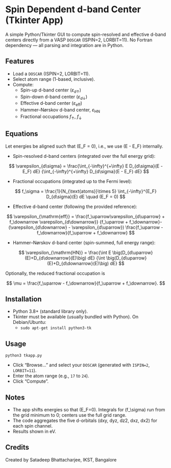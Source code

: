 # Spin Dependent d-band Center (Tkinter App)

A simple Python/Tkinter GUI to compute spin-resolved and effective d-band centers directly from a VASP `DOSCAR` (ISPIN=2, LORBIT=11). No Fortran dependency — all parsing and integration are in Python.

## Features
- Load a `DOSCAR` (ISPIN=2, LORBIT=11).
- Select atom range (1-based, inclusive).
- Compute:
  - Spin-up d-band center ($\varepsilon_{d\uparrow}$)
  - Spin-down d-band center ($\varepsilon_{d\downarrow}$)
  - Effective d-band center ($\varepsilon_{\mathrm{eff}}$)
  - Hammer–Nørskov d-band center, $\varepsilon_{\mathrm{HN}}$
  - Fractional occupations $f_\uparrow$, $f_\downarrow$

## Equations
Let energies be aligned such that \(E_F = 0\), i.e., we use \(E - E_F\) internally.

- Spin-resolved d-band centers (integrated over the full energy grid):
  
$$
  \varepsilon_{d\sigma} 
  = \frac{\int_{-\infty}^{+\infty} E D_{d\sigma}(E - E_F) dE}
         {\int_{-\infty}^{+\infty} D_{d\sigma}(E - E_F) dE}
$$

- Fractional occupations (integrated up to the Fermi level):

 
 $$
  f_\sigma = \frac{1}{N_{\text{atoms}}\times 5} \int_{-\infty}^{E_F} D_{d\sigma}(E) dE
  \quad (E_F = 0)
  $$

- Effective d-band center (following the provided reference):

$$
  \varepsilon_{\mathrm{eff}} =
  \frac{f_\uparrow\varepsilon_{d\uparrow} + f_\downarrow \varepsilon_{d\downarrow}}
       {f_\uparrow + f_\downarrow}-(\varepsilon_{d\downarrow} - \varepsilon_{d\uparrow})
    \frac{f_\uparrow - f_\downarrow}{f_\uparrow + f_\downarrow}
  $$

- Hammer–Nørskov d-band center (spin-summed, full energy range):

$$
  \varepsilon_{\mathrm{HN}} =
  \frac{\int E \big(D_{d\uparrow}(E)+D_{d\downarrow}(E)\big) dE}
       {\int \big(D_{d\uparrow}(E)+D_{d\downarrow}(E)\big) dE}
  $$



Optionally, the reduced fractional occupation is

$$
\mu = \frac{f_\uparrow - f_\downarrow}{f_\uparrow + f_\downarrow}.
$$

## Installation
- Python 3.8+ (standard library only).
- Tkinter must be available (usually bundled with Python). On Debian/Ubuntu:
  - `sudo apt-get install python3-tk`



## Usage
```
python3 tkapp.py
```
- Click “Browse…” and select your `DOSCAR` (generated with `ISPIN=2`, `LORBIT=11`).
- Enter the atom range (e.g., `17` to `24`).
- Click “Compute”.

## Notes
- The app shifts energies so that \(E_F=0\). Integrals for \(f_\sigma\) run from the grid minimum to 0; centers use the full grid range.
- The code aggregates the five d-orbitals (dxy, dyz, dz2, dxz, dx2) for each spin channel.
- Results shown in eV.

## Credits
Created by Satadeep Bhattacharjee, IKST, Bangalore

